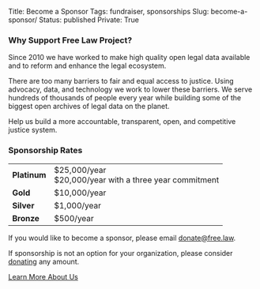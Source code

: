 Title: Become a Sponsor
Tags: fundraiser, sponsorships
Slug: become-a-sponsor/
Status: published
Private: True


### Why Support Free Law Project?

<p class="lead">Since 2010 we have worked to make high quality open legal data available and to reform and enhance the legal ecosystem.</p> 
 
There are too many barriers to fair and equal access to justice. Using advocacy, data, and technology we work to lower these barriers. We serve hundreds of thousands of people every year while building some of the biggest open archives of legal data on the planet.

Help us build a more accountable, transparent, open, and competitive justice system.


### Sponsorship Rates

<table class="table table-condensed">
    <tbody>
    <tr>
        <td class="fit"><strong>Platinum</strong></td>
        <td>$25,000/year<br>
            $20,000/year with a three year commitment</td>
    </tr>
    <tr>
        <td class="fit"><strong>Gold</strong></td>
        <td>$10,000/year</td>
    </tr>
    <tr>
        <td class="fit"><strong>Silver</strong></td>
        <td>$1,000/year</td>
    </tr>
    <tr>
        <td class="fit"><strong>Bronze</strong></td>
        <td>$500/year</td>
    </tr>
    </tbody>
</table> 


If you would like to become a sponsor, please email <a href="mailto:&#100;&#111;&#110;&#097;&#116;&#101;&#064;&#102;&#114;&#101;&#101;&#046;&#108;&#097;&#119;">&#100;&#111;&#110;&#097;&#116;&#101;&#064;&#102;&#114;&#101;&#101;&#046;&#108;&#097;&#119;</a>.

If sponsorship is not an option for your organization, please consider [donating][donate] any amount.

[donate]: {filename}/pages/donate.md

<a href="{filename}/pages/mission.md" class="btn btn-primary">Learn More About Us</a>
